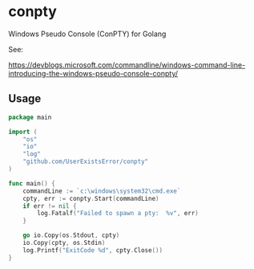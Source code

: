 # conpty

Windows Pseudo Console (ConPTY) for Golang

See:

https://devblogs.microsoft.com/commandline/windows-command-line-introducing-the-windows-pseudo-console-conpty/

## Usage

```go
package main

import (
	"os"
	"io"
	"log"
	"github.com/UserExistsError/conpty"
)

func main() {
	commandLine := `c:\windows\system32\cmd.exe`
	cpty, err := conpty.Start(commandLine)
	if err != nil {
		log.Fatalf("Failed to spawn a pty:  %v", err)
	}

	go io.Copy(os.Stdout, cpty)
	io.Copy(cpty, os.Stdin)
	log.Printf("ExitCode %d", cpty.Close())
}
```
